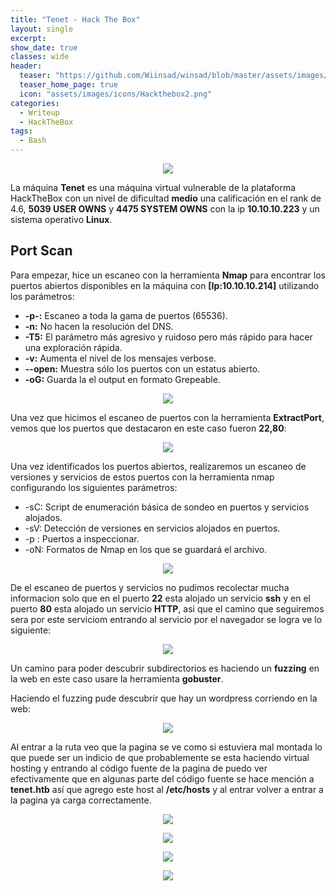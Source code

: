 ```yaml
---
title: "Tenet - Hack The Box"
layout: single
excerpt:
show_date: true
classes: wide
header:
  teaser: "https://github.com/Wiinsad/winsad/blob/master/assets/images/machines/HTB/tenet/data/Tenet.png?raw=true"
  teaser_home_page: true
  icon: "assets/images/icons/Hackthebox2.png"
categories:
  - Writeup
  - HackTheBox
tags:
  - Bash
---
```


<p align="center">
<img src="https://raw.githubusercontent.com/Wiinsad/winsad/master/assets/images/machines/HTB/tenet/data/TenetHTB.png">
</p>

 La máquina **Tenet** es una máquina virtual vulnerable de la plataforma HackTheBox con un nivel de dificultad **medio** una calificación en el rank de 4.6, **5039 USER OWNS** y **4475 SYSTEM OWNS** con la ip **10.10.10.223** y un sistema operativo **Linux**.


## Port Scan

Para empezar, hice un escaneo con la herramienta **Nmap** para encontrar los puertos abiertos disponibles en la máquina con **[Ip:10.10.10.214]** utilizando los parámetros:
  - **-p-:**    Escaneo a toda la gama de puertos (65536).
  - **-n:**     No hacen la resolución del DNS.
  - **-T5:**    El parámetro más agresivo y ruidoso pero más rápido para hacer una exploración rápida.
  - **-v:**     Aumenta el nivel de los mensajes verbose.
  - **--open:** Muestra sólo los puertos con un estatus abierto.
  - **-oG:**    Guarda la el output en formato Grepeable.

<p align="center">
<img src="https://github.com/Wiinsad/winsad/blob/master/assets/images/machines/HTB/tenet/scan/scanPort.png?raw=true">
</p>


Una vez que hicimos el escaneo de puertos con la herramienta **ExtractPort**, vemos que los puertos que destacaron en este caso fueron **22,80**:

<p align="center">
<img src="https://github.com/Wiinsad/winsad/blob/master/assets/images/machines/HTB/tenet/scan/Ports.png?raw=true">
</p>


Una vez identificados los puertos abiertos, realizaremos un escaneo de versiones y servicios de estos puertos con la herramienta nmap configurando los siguientes parámetros:

  - -sC: Script de enumeración básica de sondeo en puertos y servicios alojados.
  - -sV: Detección de versiones en servicios alojados en puertos.
  - -p : Puertos a inspeccionar.
  - -oN: Formatos de Nmap en los que se guardará el archivo.

<p align="center">
<img src="https://github.com/Wiinsad/winsad/blob/master/assets/images/machines/HTB/tenet/scan/PortServ.png?raw=true">
</p>

De el escaneo de puertos y servicios no pudimos recolectar mucha informacion solo que en el puerto **22** esta alojado un servicio **ssh** y en el puerto **80** esta alojado un servicio **HTTP**, asi que el camino que seguiremos sera por este serviciom entrando al servicio por el navegador se logra ve lo siguiente:

<p align="center">
<img src="https://github.com/Wiinsad/winsad/blob/master/assets/images/machines/HTB/tenet/scan/web.png?raw=true">
</p>

Un camino para poder descubrir subdirectorios es haciendo un **fuzzing** en la web en este caso usare la herramienta **gobuster**.


Haciendo el fuzzing pude descubrir que hay un wordpress corriendo en la web:

<p align="center">
<img src="https://github.com/Wiinsad/winsad/blob/master/assets/images/machines/HTB/tenet/scan/wordpress.png?raw=true">
</p>

Al entrar a la ruta veo que la pagina se ve como si estuviera mal montada lo que puede ser un indicio de que probablemente se esta haciendo virtual hosting y entrando al código fuente de la pagina de puedo ver efectivamente que en algunas parte del código fuente se hace mención a **tenet.htb** así que agrego este host al **/etc/hosts** y al entrar volver a entrar a la pagina ya carga correctamente.

<p align="center">
<img src="https://github.com/Wiinsad/winsad/blob/master/assets/images/machines/HTB/tenet/scan/web2.png?raw=true">
</p>

<p align="center">
<img src="https://github.com/Wiinsad/winsad/blob/master/assets/images/machines/HTB/tenet/scan/web3.png?raw=true">
</p>

<p align="center">
<img src="https://github.com/Wiinsad/winsad/blob/master/assets/images/machines/HTB/tenet/scan/web4.png?raw=true">
</p>

<p align="center">
<img src="https://github.com/Wiinsad/winsad/blob/master/assets/images/machines/HTB/tenet/scan/web5.png?raw=true">
</p>
